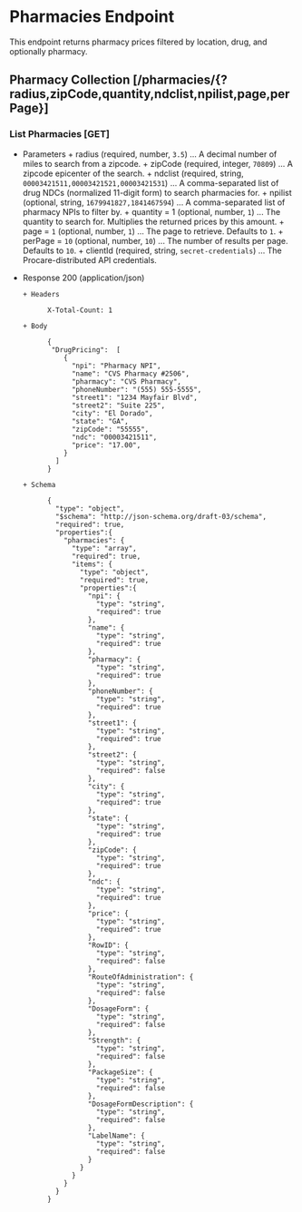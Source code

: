 # Pharmacies Endpoint

This endpoint returns pharmacy prices filtered by location, drug, and optionally pharmacy.

## Pharmacy Collection [/pharmacies/{?radius,zipCode,quantity,ndclist,npilist,page,perPage}]

### List Pharmacies [GET]

+ Parameters
      + radius (required, number, `3.5`) ... A decimal number of miles to search from a zipcode.
      + zipCode (required, integer, `70809`) ... A zipcode epicenter of the search.
      + ndclist (required, string, `00003421511,00003421521,00003421531`) ... A comma-separated list of drug NDCs (normalized 11-digit form) to search pharmacies for.
      + npilist (optional, string, `1679941827,1841467594`) ... A comma-separated list of pharmacy NPIs to filter by.
      + quantity = 1 (optional, number, `1`) ... The quantity to search for. Multiplies the returned prices by this amount.
      + page = `1` (optional, number, `1`) ... The page to retrieve. Defaults to `1`.
      + perPage = `10` (optional, number, `10`) ... The number of results per page. Defaults to `10`.
      + clientId (required, string, `secret-credentials`) ... The Procare-distributed API credentials.

+ Response 200 (application/json)

      + Headers

            X-Total-Count: 1

      + Body

            {
             "DrugPricing":  [
                {
                  "npi": "Pharmacy NPI",
                  "name": "CVS Pharmacy #2506",
                  "pharmacy": "CVS Pharmacy",
                  "phoneNumber": "(555) 555-5555",
                  "street1": "1234 Mayfair Blvd",
                  "street2": "Suite 225",
                  "city": "El Dorado",
                  "state": "GA",
                  "zipCode": "55555",
                  "ndc": "00003421511",
                  "price": "17.00",
                }
              ]
            }

      + Schema

            {
              "type": "object",
              "$schema": "http://json-schema.org/draft-03/schema",
              "required": true,
              "properties":{
                "pharmacies": {
                  "type": "array",
                  "required": true,
                  "items": {
                    "type": "object",
                    "required": true,
                    "properties":{
                      "npi": {
                        "type": "string",
                        "required": true
                      },
                      "name": {
                        "type": "string",
                        "required": true
                      },
                      "pharmacy": {
                        "type": "string",
                        "required": true
                      },
                      "phoneNumber": {
                        "type": "string",
                        "required": true
                      },
                      "street1": {
                        "type": "string",
                        "required": true
                      },
                      "street2": {
                        "type": "string",
                        "required": false
                      },
                      "city": {
                        "type": "string",
                        "required": true
                      },
                      "state": {
                        "type": "string",
                        "required": true
                      },
                      "zipCode": {
                        "type": "string",
                        "required": true
                      },
                      "ndc": {
                        "type": "string",
                        "required": true
                      },
                      "price": {
                        "type": "string",
                        "required": true
                      },
                      "RowID": {
                        "type": "string",
                        "required": false
                      },
                      "RouteOfAdministration": {
                        "type": "string",
                        "required": false
                      },
                      "DosageForm": {
                        "type": "string",
                        "required": false
                      },
                      "Strength": {
                        "type": "string",
                        "required": false
                      },
                      "PackageSize": {
                        "type": "string",
                        "required": false
                      },
                      "DosageFormDescription": {
                        "type": "string",
                        "required": false
                      },
                      "LabelName": {
                        "type": "string",
                        "required": false
                      }
                    }
                  }
                }
              }
            }
